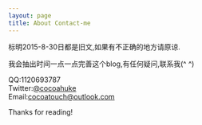 ```yaml
---
layout: page
title: About Contact-me
---
```


标明2015-8-30日都是旧文,如果有不正确的地方请原谅.

我会抽出时间一点一点完善这个blog,有任何疑问,联系我(^ ^)
 
QQ:1120693787  
Twitter:[@cocoahuke](https://twitter.com/cocoahuke)  
Email:[cocoatouch@outlook.com](mailto:cocoatouch@outlook.com)    
 



Thanks for reading!
